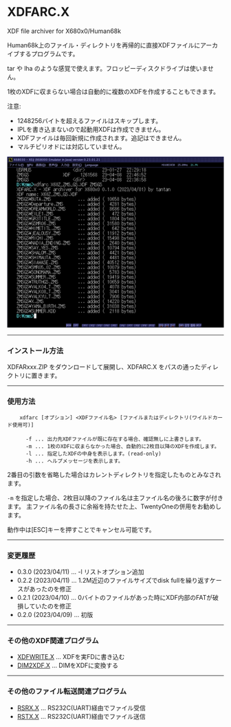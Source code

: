# XDFARC.X

XDF file archiver for X680x0/Human68k

Human68k上のファイル・ディレクトリを再帰的に直接XDFファイルにアーカイブするプログラムです。

tar や lha のような感覚で使えます。フロッピーディスクドライブは使いません。

1枚のXDFに収まらない場合は自動的に複数のXDFを作成することもできます。

注意:
- 1248256バイトを超えるファイルはスキップします。
- IPLを書き込まないので起動用XDFは作成できません。
- XDFファイルは毎回新規に作成されます。追記はできません。
- マルチピリオドには対応していません。

<img src='images/xdfarc1.png' width='800'/>

---

### インストール方法

XDFARxxx.ZIP をダウンロードして展開し、XDFARC.X をパスの通ったディレクトリに置きます。

---

### 使用方法

        xdfarc [オプション] <XDFファイル名> [ファイルまたはディレクトリ(ワイルドカード使用可)]

          -f ... 出力先XDFファイルが既に存在する場合、確認無しに上書きします。
          -m ... 1枚のXDFに収まらなかった場合、自動的に2枚目以降のXDFを作成します。
          -l ... 指定したXDFの中身を表示します。(read-only)
          -h ... ヘルプメッセージを表示します。

2番目の引数を省略した場合はカレントディレクトリを指定したものとみなされます。

`-m` を指定した場合、2枚目以降のファイル名は主ファイル名の後ろに数字が付きます。
主ファイル名の長さに余裕を持たせた上、TwentyOneの併用をお勧めします。

動作中は[ESC]キーを押すことでキャンセル可能です。

---

### 変更履歴

* 0.3.0 (2023/04/11) ... -l リストオプション追加
* 0.2.2 (2023/04/11) ... 1.2M近辺のファイルサイズでdisk fullを繰り返すケースがあったのを修正
* 0.2.1 (2023/04/10) ... 0バイトのファイルがあった時にXDF内部のFATが破損していたのを修正
* 0.2.0 (2023/04/09) ... 初版

---

### その他のXDF関連プログラム

- [XDFWRITE.X](https://github.com/tantanGH/xdfwrite) ... XDFを実FDに書き込む
- [DIM2XDF.X](https://github.com/tantanGH/dim2xdf) ... DIMをXDFに変換する

---

### その他のファイル転送関連プログラム

- [RSRX.X](https://github.com/tantanGH/rsrx) ... RS232C(UART)経由でファイル受信
- [RSTX.X](https://github.com/tantanGH/rstx) ... RS232C(UART)経由でファイル送信


